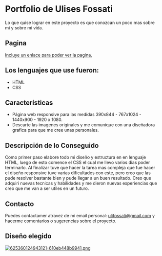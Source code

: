 # Portfolio de Ulises Fossati

Lo que quise lograr en este proyecto es que conozcan un poco mas sobre mi y sobre mi vida.

## Pagina

[Incluye un enlace para poder ver la pagina.](https://ulisesfossati.github.io/Portfolio/)

## Los lenguajes que use fueron:

- HTML
- CSS

## Características

- Página web responsive para las medidas 390x844 - 767x1024 - 1440x900 - 1920 x 1080.
- Descarte las imagenes originales y me comunique con una diseñadora grafica para que me cree unas personales.

## Descripción de lo Conseguido
Como primer paso elabore todo mi diseño y estructura en en lenguaje HTML, luego de esto comence el CSS el cual me llevo varios dias poder terminarlo. Al finalizar tuve que hacer la tarea mas compleja que fue hacer el diseño responsive tuve varias dificultades con este, pero creo que las pude resolver bastante bien y pude llegar a un buen resultado. Creo que adquiri nuevas tecnicas y habilidades y me dieron nuevas experiencias que creo que me van a ser utiles en un futuro.



## Contacto

Puedes contactamer atravez de mi email personal: ulifossati@gmail.com y hacerme comentarios o sugerencias sobre el proyecto.

## Diseño elegido


[![625360124943121-610eb448b9941.png](https://i.postimg.cc/G3PwdNBn/625360124943121-610eb448b9941.png)](https://postimg.cc/nMLw13Y3)
